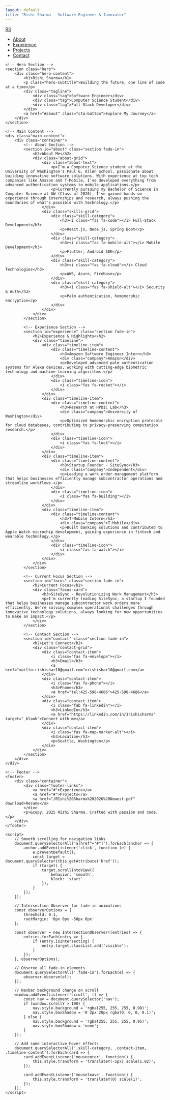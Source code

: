 ```yaml
---
layout: default
title: "Rishi Sharma - Software Engineer & Innovator"
---
```


<!DOCTYPE html>
<html lang="en">
<head>
    <meta charset="UTF-8">
    <meta name="viewport" content="width=device-width, initial-scale=1.0">
    <title>Rishi Sharma - Software Engineer & Innovator</title>
    <link href="https://cdnjs.cloudflare.com/ajax/libs/font-awesome/6.0.0/css/all.min.css" rel="stylesheet">
</head>
<body>
    <!-- Navigation -->
    <nav>
        <div class="container">
            <a href="#" class="logo">RS</a>
            <ul class="nav-links">
                <li><a href="#about">About</a></li>
                <li><a href="#experience">Experience</a></li>
                <li><a href="#focus">Projects</a></li>
                <li><a href="#contact">Contact</a></li>
            </ul>
        </div>
    </nav>

    <!-- Hero Section -->
    <section class="hero">
        <div class="hero-content">
            <h1>Rishi Sharma</h1>
            <p class="hero-subtitle">Building the future, one line of code at a time</p>
            <div class="tagline">
                <div class="tag">Software Engineer</div>
                <div class="tag">Computer Science Student</div>
                <div class="tag">Full-Stack Developer</div>
            </div>
            <a href="#about" class="cta-button">Explore My Journey</a>
        </div>
    </section>

    <!-- Main Content -->
    <div class="main-content">
        <div class="container">
            <!-- About Section -->
            <section id="about" class="section fade-in">
                <h2>About Me</h2>
                <div class="about-grid">
                    <div class="about-text">
                        <p>I'm a Computer Science student at the University of Washington's Paul G. Allen School, passionate about building innovative software solutions. With experience at top tech companies like Amazon and T-Mobile, I've developed everything from advanced authentication systems to mobile applications.</p>
                        <p>Currently pursuing my Bachelor of Science in Computer Science at UW (Class of 2026), I've gained hands-on experience through internships and research, always pushing the boundaries of what's possible with technology.</p>
                    </div>
                    <div class="skills-grid">
                        <div class="skill-category">
                            <h3><i class="fas fa-code"></i> Full-Stack Development</h3>
                            <p>React.js, Node.js, Spring Boot</p>
                        </div>
                        <div class="skill-category">
                            <h3><i class="fas fa-mobile-alt"></i> Mobile Development</h3>
                            <p>Flutter, Android SDK</p>
                        </div>
                        <div class="skill-category">
                            <h3><i class="fas fa-cloud"></i> Cloud Technologies</h3>
                            <p>AWS, Azure, Firebase</p>
                        </div>
                        <div class="skill-category">
                            <h3><i class="fas fa-shield-alt"></i> Security & Auth</h3>
                            <p>Palm authentication, homomorphic encryption</p>
                        </div>
                    </div>
                </div>
            </section>

            <!-- Experience Section -->
            <section id="experience" class="section fade-in">
                <h2>Experience & Highlights</h2>
                <div class="timeline">
                    <div class="timeline-item">
                        <div class="timeline-content">
                            <h3>Amazon Software Engineer Intern</h3>
                            <div class="company">Amazon</div>
                            <p>Developed advanced palm authentication systems for Alexa devices, working with cutting-edge biometric technology and machine learning algorithms.</p>
                        </div>
                        <div class="timeline-icon">
                            <i class="fas fa-rocket"></i>
                        </div>
                    </div>
                    <div class="timeline-item">
                        <div class="timeline-content">
                            <h3>Research at HPDIC Lab</h3>
                            <div class="company">University of Washington</div>
                            <p>Optimized homomorphic encryption protocols for cloud databases, contributing to privacy-preserving computation research.</p>
                        </div>
                        <div class="timeline-icon">
                            <i class="fas fa-lock"></i>
                        </div>
                    </div>
                    <div class="timeline-item">
                        <div class="timeline-content">
                            <h3>Startup Founder - SiteSync</h3>
                            <div class="company">Independent</div>
                            <p>Leading a work order management platform that helps businesses efficiently manage subcontractor operations and streamline workflows.</p>
                        </div>
                        <div class="timeline-icon">
                            <i class="fas fa-building"></i>
                        </div>
                    </div>
                    <div class="timeline-item">
                        <div class="timeline-content">
                            <h3>T-Mobile Intern</h3>
                            <div class="company">T-Mobile</div>
                            <p>Built banking solutions and contributed to Apple Watch microchip development, gaining experience in fintech and wearable technology.</p>
                        </div>
                        <div class="timeline-icon">
                            <i class="fas fa-watch"></i>
                        </div>
                    </div>
                </div>
            </section>

            <!-- Current Focus Section -->
            <section id="focus" class="section fade-in">
                <h2>Current Focus</h2>
                <div class="focus-card">
                    <h3>SiteSync - Revolutionizing Work Management</h3>
                    <p>I'm currently leading SiteSync, a startup I founded that helps businesses manage subcontractor work orders more efficiently. We're solving complex operational challenges through innovative technology solutions, always looking for new opportunities to make an impact.</p>
                </div>
            </section>

            <!-- Contact Section -->
            <section id="contact" class="section fade-in">
                <h2>Let's Connect</h2>
                <div class="contact-grid">
                    <div class="contact-item">
                        <i class="fas fa-envelope"></i>
                        <h3>Email</h3>
                        <a href="mailto:rishishar10@gmail.com">rishishar10@gmail.com</a>
                    </div>
                    <div class="contact-item">
                        <i class="fas fa-phone"></i>
                        <h3>Phone</h3>
                        <a href="tel:425-598-4686">425-598-4686</a>
                    </div>
                    <div class="contact-item">
                        <i class="fab fa-linkedin"></i>
                        <h3>LinkedIn</h3>
                        <a href="https://linkedin.com/in/1rishisharma" target="_blank">Connect with me</a>
                    </div>
                    <div class="contact-item">
                        <i class="fas fa-map-marker-alt"></i>
                        <h3>Location</h3>
                        <p>Seattle, Washington</p>
                    </div>
                </div>
            </section>
        </div>
    </div>

    <!-- Footer -->
    <footer>
        <div class="container">
            <div class="footer-links">
                <a href="#">Experience</a>
                <a href="#">Projects</a>
                <a href="/RIshi%20Sharma%202026%20Newest.pdf" download>Resume</a>
            </div>
            <p>&copy; 2025 Rishi Sharma. Crafted with passion and code.</p>
        </div>
    </footer>

    <script>
        // Smooth scrolling for navigation links
        document.querySelectorAll('a[href^="#"]').forEach(anchor => {
            anchor.addEventListener('click', function (e) {
                e.preventDefault();
                const target = document.querySelector(this.getAttribute('href'));
                if (target) {
                    target.scrollIntoView({
                        behavior: 'smooth',
                        block: 'start'
                    });
                }
            });
        });

        // Intersection Observer for fade-in animations
        const observerOptions = {
            threshold: 0.1,
            rootMargin: '0px 0px -50px 0px'
        };

        const observer = new IntersectionObserver((entries) => {
            entries.forEach(entry => {
                if (entry.isIntersecting) {
                    entry.target.classList.add('visible');
                }
            });
        }, observerOptions);

        // Observe all fade-in elements
        document.querySelectorAll('.fade-in').forEach(el => {
            observer.observe(el);
        });

        // Navbar background change on scroll
        window.addEventListener('scroll', () => {
            const nav = document.querySelector('nav');
            if (window.scrollY > 100) {
                nav.style.background = 'rgba(255, 255, 255, 0.98)';
                nav.style.boxShadow = '0 2px 20px rgba(0, 0, 0, 0.1)';
            } else {
                nav.style.background = 'rgba(255, 255, 255, 0.95)';
                nav.style.boxShadow = 'none';
            }
        });

        // Add some interactive hover effects
        document.querySelectorAll('.skill-category, .contact-item, .timeline-content').forEach(card => {
            card.addEventListener('mouseenter', function() {
                this.style.transform = 'translateY(-5px) scale(1.02)';
            });
            
            card.addEventListener('mouseleave', function() {
                this.style.transform = 'translateY(0) scale(1)';
            });
        });
    </script>
</body>
</html>